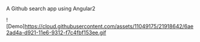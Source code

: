 A Github search app using Angular2 

![Demo]https://cloud.githubusercontent.com/assets/11049175/21918642/6ae2ad4a-d921-11e6-9312-f7c4fbf153ee.gif
